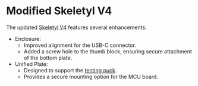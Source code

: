 # Modified Skeletyl V4

The updated [Skeletyl V4](https://github.com/Bastardkb/Skeletyl) features several enhancements:
* Enclosure:
  - Improved alignment for the USB-C connector.
  - Added a screw hole to the thumb block, ensuring secure attachment of the bottom plate.
* Unified Plate:
  - Designed to support the [tenting puck](https://github.com/Thunderbird2086/tenting-puck).
  - Provides a secure mounting option for the MCU board.

